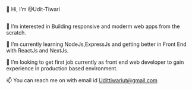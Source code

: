 👋 Hi, I’m @Udit-Tiwari
##
👀 I’m interested in Building responsive and moderm web apps from the scratch.

🌱 I’m currently learning NodeJs,ExpressJs and getting better in Front End with ReactJs and NextJs.

💞️ I’m looking to get first job currently as front end web developer to gain experience in production based environment.

📫 You can reach me on with email id Udittiwariut@gmail.com
